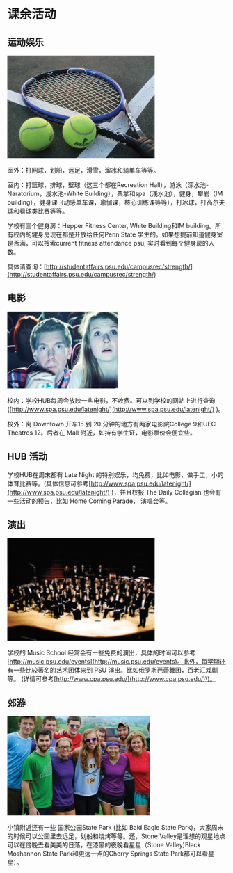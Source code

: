 # 课余活动

## 运动娱乐

![](../.gitbook/assets/image%20%2888%29.png)

室外：打网球，划船，远足，滑雪，溜冰和骑单车等等。

室内：打篮球，排球，壁球（这三个都在Recreation Hall），游泳（深水池-Naratorium，浅水池-White Building），桑拿和spa（浅水池），健身，攀岩（IM building），健身课（动感单车课，瑜伽课，核心训练课等等），打冰球，打高尔夫球和看球类比赛等等。

学校有三个健身房：Hepper Fitness Center, White Building和IM building。所有校内的健身房现在都是开放给任何Penn State 学生的。如果想提前知道健身室是否满，可以搜索current fitness attendance psu, 实时看到每个健身房的人数。

具体请查询：[http://studentaffairs.psu.edu/campusrec/strength/](http://studentaffairs.psu.edu/campusrec/strength/)

## 电影

![](../.gitbook/assets/image%20%28113%29.png)

校内：学校HUB每周会放映一些电影，不收费。可以到学校的网站上进行查询\([http://www.spa.psu.edu/latenight/](http://www.spa.psu.edu/latenight/) \)。

校外：离 Downtown 开车15 到 20 分钟的地方有两家电影院College 9和UEC Theatres 12。后者在 Mall 附近，如持有学生证，电影票价会便宜些。

## HUB 活动

学校HUB在周末都有 Late Night 的特别娱乐，均免费，比如电影、做手工，小的体育比赛等。\(具体信息可参考[http://www.spa.psu.edu/latenight/](http://www.spa.psu.edu/latenight/) \)，并且校报 The Daily Collegian 也会有一些活动的预告，比如 Home Coming Parade， 演唱会等。

## 演出

![](../.gitbook/assets/image%20%28160%29.png)

学校的 Music School 经常会有一些免费的演出，具体的时间可以参考[http://music.psu.edu/events](http://music.psu.edu/events)。此外，每学期还有一些比较著名的艺术团体来到 PSU 演出。比如俄罗斯芭蕾舞团，百老汇戏剧等。 \(详情可参考[http://www.cpa.psu.edu/](http://www.cpa.psu.edu/)\)。

## 郊游

![](../.gitbook/assets/image%20%28139%29.png)

小镇附近还有一些 国家公园State Park \(比如 Bald Eagle State Park\)，大家周末的时候可以公园里去远足，划船和烧烤等等。还，Stone Valley是理想的观星地点可以在傍晚去看美美的日落，在漆黑的夜晚看星星（Stone Valley\)Black Moshannon State Park和更远一点的Cherry Springs State Park都可以看星星）。


